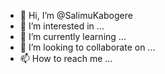 - 👋 Hi, I’m @SalimuKabogere
- 👀 I’m interested in ...
- 🌱 I’m currently learning ...
- 💞️ I’m looking to collaborate on ...
- 📫 How to reach me ...

<!---
SalimuKabogere/SalimuKabogere is a ✨ special ✨ repository because its `README.md` (this file) appears on your GitHub profile.
You can click the Preview link to take a look at your changes.
--->
